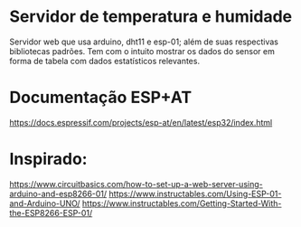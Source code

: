 # Servidor de temperatura e humidade

Servidor web que usa arduino, dht11 e esp-01; além de suas respectivas bibliotecas padrões. 
Tem com o intuito mostrar os dados do sensor em forma de tabela com dados estatísticos relevantes.

# Documentação ESP+AT

https://docs.espressif.com/projects/esp-at/en/latest/esp32/index.html

# Inspirado:

https://www.circuitbasics.com/how-to-set-up-a-web-server-using-arduino-and-esp8266-01/
https://www.instructables.com/Using-ESP-01-and-Arduino-UNO/
https://www.instructables.com/Getting-Started-With-the-ESP8266-ESP-01/
